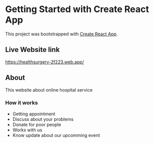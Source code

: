 # Getting Started with Create React App

This project was bootstrapped with [Create React App](https://github.com/facebook/create-react-app).

## Live Website link 

https://healthsurgery-2f223.web.app/

## About 
This website about online  hospital service


### How it works
- Getting appointment
- Discuss about your problems
- Donate for poor people
- Works with us
- Know update about our upcomming event
